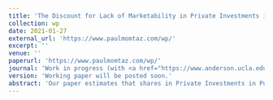 ```yaml
---
title: 'The Discount for Lack of Marketability in Private Investments in Public Equity'
collection: wp
date: 2021-01-27
external_url: 'https://www.paulmomtaz.com/wp/'
excerpt: ''
venue: ''
paperurl: 'https://www.paulmomtaz.com/wp/'
journal: 'Work in progress (with <a href="https://www.anderson.ucla.edu/faculty-and-research/finance/faculty/bernardo">A. Bernardo</a>, <a href="https://www.anderson.ucla.edu/faculty-and-research/finance/faculty/welch">I. Welch</a>)'
version: 'Working paper will be posted soon.'
abstract: 'Our paper estimates that shares in Private Investments in Public Equity (PIPEs) offered a discount of 3-4% for each year during which these shares could not be resold.  Our estimates make use of the duration of the resale restriction and information about the effects of a regulatory change.  In 2008, the SEC amended Rule~144 to shorten the default statutory holding period.  Our estimates are smaller than previous estimates and robust to various controls and endogeneity concerns.  The discount can be twice as large in offerings in which marketability is a greater concern.'
---
```



